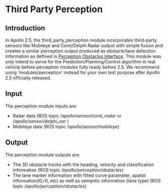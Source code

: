 # Third Party Perception

## Introduction
In Apollo 2.5, the third_party_perception module incorporates third-party sensors like Mobileye and Conti/Delphi Radar output with simple fusion and creates a similar perception output produced as obstacle/lane detection information as defined in [Perception Obstacles Interface](https://github.com/ApolloAuto/apollo/blob/master/modules/perception/proto/perception_obstacle.proto). This module was only intend to serve for the Prediction/Planning/Control algorithm in real vehicle before perception modules fully ready before 2.5. We recommend using 'modules/perception' instead for your own test purpose after Apollo 2.5 officially released.

## Input

The perception module inputs are:

- Radar data (ROS topic _/apollo/sensor/conti_radar_ or _/apollo/sensor/delphi_esr_ )
- Mobileye data (ROS topic _/apollo/sensor/mobileye_)

## Output

The perception module outputs are:

* The 3D obstacle tracks with the heading, velocity and classification information (ROS topic _/apollo/perception/obstacles_)
* The lane marker information with fitted curve parameter, spatial information(l0,r0, etc) as well as semantic information (lane type) (ROS topic _/apollo/perception/obstacles_)
